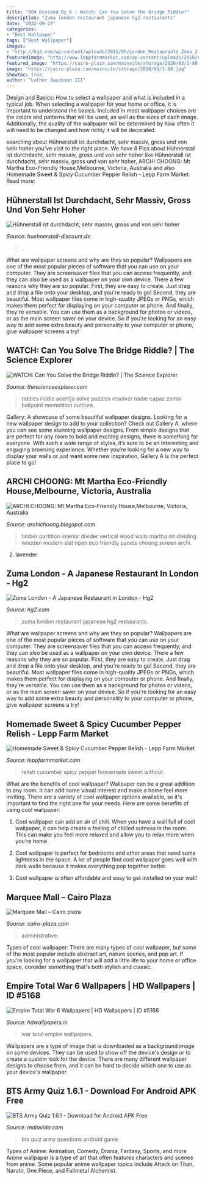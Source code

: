 ```yaml
---
title: "904 Divided By 6 : Watch: Can You Solve The Bridge Riddle?"
description: "Zuma london restaurant japanese hg2 restaurants"
date: "2022-09-27"
categories:
- "Best Wallpaper"
tags: ["Best Wallpaper"]
images:
- "http://hg2.com/wp-content/uploads/2015/05/London_Restaurants_Zuma_2-1200x510.jpg"
featuredImage: "http://www.leppfarmmarket.com/wp-content/uploads/2018/08/HomemadeRelish-August2018-Vertical-07-LowRez.jpg"
featured_image: "https://cairo-plaza.com/mainsite/storage/2020/03/1-88.jpg"
image: "https://cairo-plaza.com/mainsite/storage/2020/03/1-88.jpg"
ShowToc: true
author: "Luther Jacobson III"
---
```



Design and Basics: How to select a wallpaper and what is included in a typical job.
When selecting a wallpaper for your home or office, it is important to understand the basics. Included in most wallpaper choices are the colors and patterns that will be used, as well as the sizes of each image. Additionally, the quality of the wallpaper will be determined by how often it will need to be changed and how richly it will be decorated.

	

		
searching about Hühnerstall ist durchdacht, sehr massiv, gross und von sehr hoher you've visit to the right place. We have 8 Pics about Hühnerstall ist durchdacht, sehr massiv, gross und von sehr hoher like Hühnerstall ist durchdacht, sehr massiv, gross und von sehr hoher, ARCHI CHOONG: Mt Martha Eco-Friendly House,Melbourne, Victoria, Australia and also Homemade Sweet &amp; Spicy Cucumber Pepper Relish - Lepp Farm Market. Read more:
		
    
## Hühnerstall Ist Durchdacht, Sehr Massiv, Gross Und Von Sehr Hoher

<img loading=lazy src="https://www.huehnerstall-discount.de/media/image/e8/6f/24/chicken-house-2020-4.jpg" onerror="this.onerror=null;this.src='https://tse3.mm.bing.net/th?id=OIP.0LojW1FthpDuTnbtbfQV6AHaJ4&amp;pid=15.1';" alt="Hühnerstall ist durchdacht, sehr massiv, gross und von sehr hoher">

_Source: huehnerstall-discount.de_

>. 

	

What are wallpaper screens and why are they so popular?
Wallpapers are one of the most popular pieces of software that you can use on your computer. They are screensaver files that you can access frequently, and they can also be used as a wallpaper on your own device. There a few reasons why they are so popular. First, they are easy to create. Just drag and drop a file onto your desktop, and you're ready to go! Second, they are beautiful. Most wallpaper files come in high-quality JPEGs or PNGs, which makes them perfect for displaying on your computer or phone. And finally, they're versatile. You can use them as a background for photos or videos, or as the main screen saver on your device. So if you're looking for an easy way to add some extra beauty and personality to your computer or phone, give wallpaper screens a try!

    
## WATCH: Can You Solve The Bridge Riddle? | The Science Explorer

<img loading=lazy src="http://thescienceexplorer.com/sites/thescienceexplorer.com/files/blog/maxresdefault_14.jpg" onerror="this.onerror=null;this.src='https://tse1.mm.bing.net/th?id=OIP.-fx5AVPfUqwdOdZGnKUdzAHaEK&amp;pid=15.1';" alt="WATCH: Can You Solve the Bridge Riddle? | The Science Explorer">

_Source: thescienceexplorer.com_

>riddles riddle acertijo solve puzzles resolver nadie capaz zombi ballpoint memolition cultture. 

	

Gallery: A showcase of some beautiful wallpaper designs.
Looking for a new wallpaper design to add to your collection? Check out Gallery A, where you can see some stunning wallpaper designs. From simple designs that are perfect for any room to bold and exciting designs, there is something for everyone. With such a wide range of styles, it’s sure to be an interesting and engaging browsing experience. Whether you’re looking for a new way to display your walls or just want some new inspiration, Gallery A is the perfect place to go!





	
	
    
## ARCHI CHOONG: Mt Martha Eco-Friendly House,Melbourne, Victoria, Australia

<img loading=lazy src="http://2.bp.blogspot.com/__tsZJgK_SVA/TNa6rH-ePnI/AAAAAAAACF0/ZCJZb6GcgtQ/s1600/radial-timber-mt-martha-house-interior-partition.jpg" onerror="this.onerror=null;this.src='https://tse3.mm.bing.net/th?id=OIP.wl57V6UNhawt4Dzj86SY0AHaLI&amp;pid=15.1';" alt="ARCHI CHOONG: Mt Martha Eco-Friendly House,Melbourne, Victoria, Australia">

_Source: archichoong.blogspot.com_

>timber partition interior divider vertical wood walls martha mt dividing wooden modern slat open eco friendly panels choong screen archi. 

	

2. lavender 

    
## Zuma London - A Japanese Restaurant In London - Hg2

<img loading=lazy src="http://hg2.com/wp-content/uploads/2015/05/London_Restaurants_Zuma_2-1200x510.jpg" onerror="this.onerror=null;this.src='https://tse3.mm.bing.net/th?id=OIP.YAVRha7PoZeD9Pa5zTP4zAHaDJ&amp;pid=15.1';" alt="Zuma London - A Japanese Restaurant in London - Hg2">

_Source: hg2.com_

>zuma london restaurant japanese hg2 restaurants. 

	

What are wallpaper screens and why are they so popular?
Wallpapers are one of the most popular pieces of software that you can use on your computer. They are screensaver files that you can access frequently, and they can also be used as a wallpaper on your own device. There a few reasons why they are so popular. First, they are easy to create. Just drag and drop a file onto your desktop, and you're ready to go! Second, they are beautiful. Most wallpaper files come in high-quality JPEGs or PNGs, which makes them perfect for displaying on your computer or phone. And finally, they're versatile. You can use them as a background for photos or videos, or as the main screen saver on your device. So if you're looking for an easy way to add some extra beauty and personality to your computer or phone, give wallpaper screens a try!

    
## Homemade Sweet &amp; Spicy Cucumber Pepper Relish - Lepp Farm Market

<img loading=lazy src="http://www.leppfarmmarket.com/wp-content/uploads/2018/08/HomemadeRelish-August2018-Vertical-07-LowRez.jpg" onerror="this.onerror=null;this.src='https://tse2.mm.bing.net/th?id=OIP.dnQJY_xRwERUTHGe4fLYBQHaLH&amp;pid=15.1';" alt="Homemade Sweet &amp; Spicy Cucumber Pepper Relish - Lepp Farm Market">

_Source: leppfarmmarket.com_

>relish cucumber spicy pepper homemade sweet without. 

	

What are the benefits of cool wallpaper?
Wallpaper can be a great addition to any room. It can add some visual interest and make a home feel more inviting. There are a variety of cool wallpaper options available, so it's important to find the right one for your needs. Here are some benefits of using cool wallpaper: 
1. Cool wallpaper can add an air of chill. When you have a wall full of cool wallpaper, it can help create a feeling of chilled outness in the room. This can make you feel more relaxed and allow you to relax more when you're home. 

2. Cool wallpaper is perfect for bedrooms and other areas that need some lightness in the space. A lot of people find cool wallpaper goes well with dark walls because it makes everything pop together better. 

3. Cool wallpaper is often affordable and easy to get installed on your wall!

    
## Marquee Mall – Cairo Plaza

<img loading=lazy src="https://cairo-plaza.com/mainsite/storage/2020/03/1-88.jpg" onerror="this.onerror=null;this.src='https://tse4.mm.bing.net/th?id=OIP.8L-DxJrK5RFYP5gfdH8GJAHaEK&amp;pid=15.1';" alt="Marquee Mall – Cairo plaza">

_Source: cairo-plaza.com_

>administrative. 

	

Types of cool wallpaper:
There are many types of cool wallpaper, but some of the most popular include abstract art, nature scenes, and pop art. If you're looking for a wallpaper that will add a little life to your home or office space, consider something that's both stylish and classic.

    
## Empire Total War 6 Wallpapers | HD Wallpapers | ID #5168

<img loading=lazy src="http://www.hdwallpapers.in/download/empire_total_war_6-1920x1200.jpg" onerror="this.onerror=null;this.src='https://tse1.mm.bing.net/th?id=OIP.GocAg2gFiQLTveAQtPZSxwHaEo&amp;pid=15.1';" alt="Empire Total War 6 Wallpapers | HD Wallpapers | ID #5168">

_Source: hdwallpapers.in_

>war total empire wallpapers. 

	

Wallpapers are a type of image that is downloaded as a background image on some devices. They can be used to show off the device's design or to create a custom look for the device. There are many different wallpaper designs to choose from, and it can be hard to decide which one to use as your device's wallpaper.

    
## BTS Army Quiz 1.6.1 - Download For Android APK Free

<img loading=lazy src="https://imag.malavida.com/mvimgbig/download-fs/bts-army-quiz-29305-7.jpg" onerror="this.onerror=null;this.src='https://tse4.mm.bing.net/th?id=OIP.3d3f1nkmzvwncoQnEPv5JgHaPo&amp;pid=15.1';" alt="BTS Army Quiz 1.6.1 - Download for Android APK Free">

_Source: malavida.com_

>bts quiz army questions android game. 

	

Types of Anime: Animation, Comedy, Drama, Fantasy, Sports, and more
Anime wallpaper is a type of art that often features characters and scenes from anime. Some popular anime wallpaper topics include Attack on Titan, Naruto, One Piece, and Fullmetal Alchemist.

